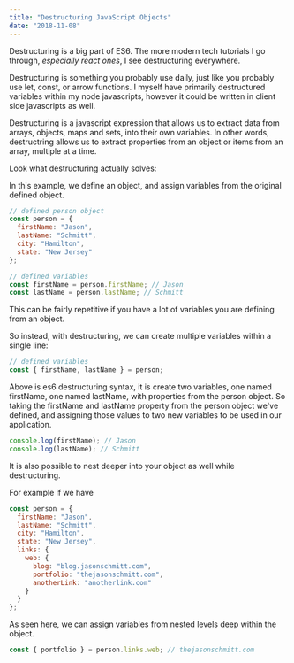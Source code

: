 ```yaml
---
title: "Destructuring JavaScript Objects"
date: "2018-11-08"
---
```


Destructuring is a big part of ES6. The more modern tech tutorials I go through, _especially react ones_, I see destructuring everywhere.

Destructuring is something you probably use daily, just like you probably use let, const, or arrow functions. I myself have primarily destructured variables within my node javascripts, however it could be written in client side javascripts as well.

Destructuring is a javascript expression that allows us to extract data from arrays, objects, maps and sets, into their own variables. In other words, destructring allows us to extract properties from an object or items from an array, multiple at a time.

Look what destructuring actually solves:

In this example, we define an object, and assign variables from the original defined object.

```js
// defined person object
const person = {
  firstName: "Jason",
  lastName: "Schmitt",
  city: "Hamilton",
  state: "New Jersey"
};

// defined variables
const firstName = person.firstName; // Jason
const lastName = person.lastName; // Schmitt
```

This can be fairly repetitive if you have a lot of variables you are defining from an object.

So instead, with destructuring, we can create multiple variables within a single line:

```js
// defined variables
const { firstName, lastName } = person;
```

Above is es6 destructuring syntax, it is create two variables, one named firstName, one named lastName, with properties from the person object. So taking the firstName and lastName property from the person object we've defined, and assigning those values to two new variables to be used in our application.

```js
console.log(firstName); // Jason
console.log(lastName); // Schmitt
```

It is also possible to nest deeper into your object as well while destructuring.

For example if we have

```js
const person = {
  firstName: "Jason",
  lastName: "Schmitt",
  city: "Hamilton",
  state: "New Jersey",
  links: {
    web: {
      blog: "blog.jasonschmitt.com",
      portfolio: "thejasonschmitt.com",
      anotherLink: "anotherlink.com"
    }
  }
};
```

As seen here, we can assign variables from nested levels deep within the object.

```js
const { portfolio } = person.links.web; // thejasonschmitt.com
```
